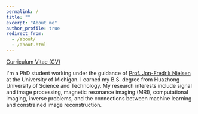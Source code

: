 ```yaml
---
permalink: /
title: ""
excerpt: "About me"
author_profile: true
redirect_from: 
  - /about/
  - /about.html
---
```


[Curriculum Vitae (CV)](https://yonglihe23.github.io/files/CV_YongliHe_Nov2024.pdf)

I'm a PhD student working under the guidance of [Prof. Jon-Fredrik Nielsen](https://websites.umich.edu/~jfnielse/) at the University of Michigan. I earned my B.S. degree from Huazhong University of Science and Technology.  My research interests include signal and image processing, magnetic resonance imaging (MRI), computational imaging, inverse problems, and the connections between machine learning and constrained image reconstruction.
